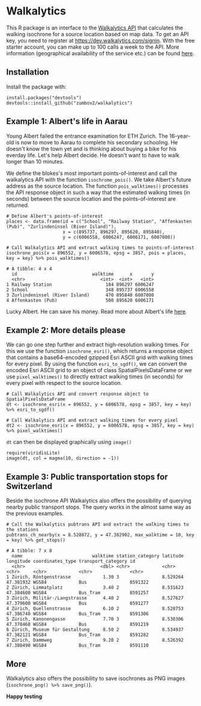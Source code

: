 # Walkalytics
This R package is an interface to the [Walkalytics API](https://dev.walkalytics.com) that calculates the walking isochrone for a source location based on map data. To get an API key, you need to register at https://dev.walkalytics.com/signin. With the free starter account, you can make up to 100 calls a week to the API. More information (geographical availability of the service etc.) can be found [here](https://www.walkalytics.com). 

## Installation
Install the package with:
```
install.packages("devtools")
devtools::install_github("zumbov2/walkalytics")
```
## Example 1: Albert's life in Aarau
Young Albert failed the entrance examination for ETH Zurich. The 16-year-old is now to move to Aarau to complete his secondary schooling. He doesn't know the town yet and is thinking about buying a bike for his everday life. Let's help Albert decide. He doesn't want to have to walk longer than 10 minutes. 

We define the blokes's most important points-of-interest and call the walkalytics API with the function `isochrome_pois()`. We take Albert's future address as the source location. The function `pois_walktimes()` processes the API response object in such a way that the estimated walking times (in seconds) between the source location and the points-of-interest are returned.
```
# Define Albert's points-of-interest 
places <- data.frame(id = c("School", "Railway Station", "Affenkasten (Pub)", "Zurlindeninsel (River Island)"),
                     x = c(895737, 896297, 895620, 895840),
                     y = c(6006558, 6006247, 6006171, 6007080))

# Call Walkalytics API and extract walking times to points-of-interest
isochrone_pois(x = 896552, y = 6006578, epsg = 3857, pois = places, key = key) %>% pois_walktimes()

# A tibble: 4 x 4
  id                            walktime      x       y
  <chr>                            <int>  <int>   <int>
1 Railway Station                    184 896297 6006247
2 School                             348 895737 6006558
3 Zurlindeninsel (River Island)      470 895840 6007080
4 Affenkasten (Pub)                  500 895620 6006171
```
Lucky Albert. He can save his money. Read more about Albert's life [here](https://en.wikipedia.org/wiki/Albert_Einstein#Early_life_and_education).

## Example 2: More details please
We can go one step further and extract high-resolution walking times. For this we use the function `isochrone_esri()`, which returns a response object that contains a base64-encoded gzipped Esri ASCII grid with walking times for every pixel. By using the function `esri_to_sgdf()`, we can convert the encoded Esri ASCII grid to an object of class SpatialPixelsDataFrame or we use `pixel_walktimes()` to directly extract walking times (in seconds) for every pixel with respect to the source location.
```
# Call Walkalytics API and convert response object to SpatialPixelsDataFrame
dt <- isochrone_esri(x = 896552, y = 6006578, epsg = 3857, key = key) %>% esri_to_sgdf()

# Call Walkalytics API and extract walking times for every pixel
dt2 <- isochrone_esri(x = 896552, y = 6006578, epsg = 3857, key = key) %>% pixel_walktimes()
```
`dt` can then be displayed graphically using `image()`
```
require(viridisLite)
image(dt, col = magma(10, direction = -1))
```
## Example 3: Public transportation stops for Switzerland
Beside the isochrone API Walkalytics also offers the possibility of querying nearby public transport stops. The query works in the almost same way as the previous examples. 
```
# Call the Walkalytics pubtrans API and extract the walking times to the stations
pubtrans_ch_nearby(x = 8.528872, y = 47.382902, max_walktime = 10, key = key) %>% get_stops()  

# A tibble: 7 x 8
  name                          walktime station_category latitude longitude coordinates_type transport_category id     
  <chr>                            <dbl> <chr>            <chr>    <chr>     <chr>            <chr>              <chr>  
1 Zürich, Röntgenstrasse            1.30 3                8.529264 47.381932 WGS84            Bus                8591322
2 Zürich, Limmatplatz               3.40 2                8.531623 47.384600 WGS84            Bus_Tram           8591257
3 Zürich, Militär-/Langstrasse      4.40 2                8.527627 47.379600 WGS84            Bus                8591277
4 Zürich, Quellenstrasse            6.10 2                8.528753 47.386740 WGS84            Bus_Tram           8591306
5 Zürich, Kanonengasse              7.70 3                8.530306 47.378468 WGS84            Bus                8591219
6 Zürich, Museum für Gestaltung     8.50 2                8.534937 47.382121 WGS84            Bus_Tram           8591282
7 Zürich, Dammweg                   9.20 2                8.526392 47.388490 WGS84            Bus_Tram           8591110
```
## More
Walkalytics also offers the possibility to save isochrones as PNG images (`isochrone_png() %>% save_png()`). 

**Happy testing**
